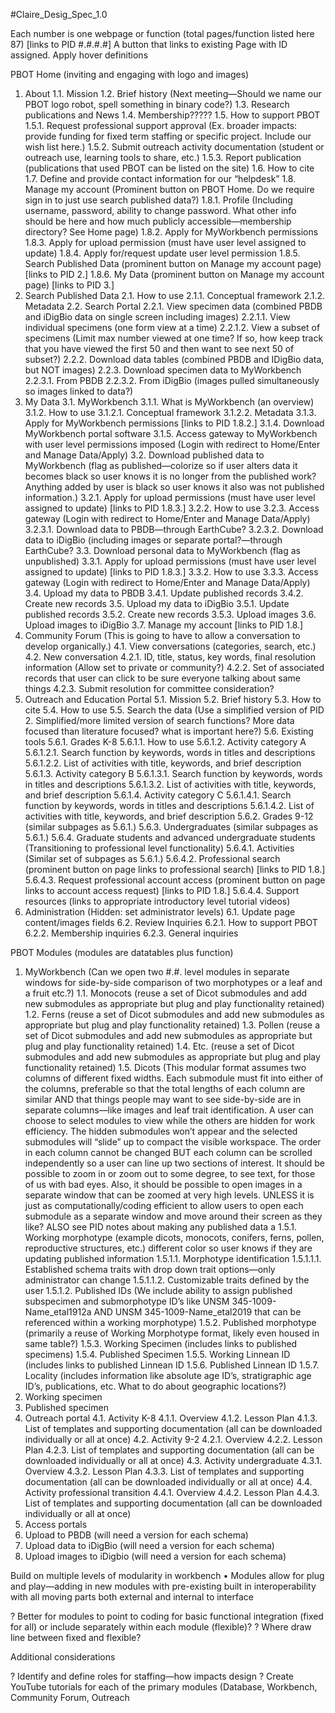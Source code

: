 #Claire_Desig_Spec_1.0


Each number is one webpage or function (total pages/function listed here 87)
[links to PID #.#.#.#] A button that links to existing Page with ID assigned.
Apply hover definitions




PBOT Home (inviting and engaging with logo and images)
1.	About
1.1.	Mission
1.2.	Brief history (Next meeting—Should we name our PBOT logo robot, spell something in binary code?)
1.3.	Research publications and News
1.4.	Membership?????
1.5.	How to support PBOT
1.5.1.	Request professional support approval (Ex. broader impacts: provide funding for fixed term staffing or specific project. Include our wish list here.)
1.5.2.	Submit outreach activity documentation (student or outreach use, learning tools to share, etc.)
1.5.3.	Report publication (publications that used PBOT can be listed on the site)
1.6.	How to cite
1.7.	Define and provide contact information for our “helpdesk”
1.8.	Manage my account (Prominent button on PBOT Home. Do we require sign in to just use search published data?)
1.8.1.	Profile (Including username, password, ability to change password. What other info should be here and how much publicly accessible—membership directory? See Home page)
1.8.2.	Apply for MyWorkbench permissions
1.8.3.	Apply for upload permission (must have user level assigned to update)
1.8.4.	Apply for/request update user level permission
1.8.5.	Search Published Data (prominent button on Manage my account page) [links to PID 2.] 
1.8.6.	My Data (prominent button on Manage my account page) [links to PID 3.]
2.	Search Published Data
2.1.	How to use
2.1.1.	Conceptual framework
2.1.2.	Metadata
2.2.	Search Portal
2.2.1.	View specimen data (combined PBDB and iDigBio data on single screen including images)
2.2.1.1.	View individual specimens (one form view at a time)
2.2.1.2.	View a subset of specimens (Limit max number viewed at one time? If so, how keep track that you have viewed the first 50 and then want to see next 50 of subset?)
2.2.2.	Download data tables (combined PBDB and IDigBio data, but NOT images)
2.2.3.	Download specimen data to MyWorkbench
2.2.3.1.	From PBDB
2.2.3.2.	From iDigBio (images pulled simultaneously so images linked to data?)
3.	My Data
3.1.	MyWorkbench
3.1.1.	What is MyWorkbench (an overview)
3.1.2.	How to use
3.1.2.1.	Conceptual framework
3.1.2.2.	Metadata
3.1.3.	Apply for MyWorkbench permissions [links to PID 1.8.2.]
3.1.4.	Download MyWorkbench portal software
3.1.5.	Access gateway to MyWorkbench with user level permissions imposed (Login with redirect to Home/Enter and Manage Data/Apply)
3.2.	Download published data to MyWorkbench (flag as published—colorize so if user alters data it becomes black so user knows it is no longer from the published work? Anything added by user is black so user knows it also was not published information.)
3.2.1.	Apply for upload permissions (must have user level assigned to update) [links to PID 1.8.3.]
3.2.2.	How to use
3.2.3.	Access gateway (Login with redirect to Home/Enter and Manage Data/Apply)
3.2.3.1.	Download data to PBDB—through EarthCube?
3.2.3.2.	Download data to iDigBio (including images or separate portal?—through EarthCube?
3.3.	Download personal data to MyWorkbench (flag as unpublished)
3.3.1.	Apply for upload permissions (must have user level assigned to update) [links to PID 1.8.3.]
3.3.2.	How to use
3.3.3.	Access gateway (Login with redirect to Home/Enter and Manage Data/Apply)
3.4.	Upload my data to PBDB
3.4.1.	Update published records
3.4.2.	Create new records
3.5.	Upload my data to iDigBio
3.5.1.	Update published records
3.5.2.	Create new records
3.5.3.	Upload images
3.6.	Upload images to iDigBio
3.7.	Manage my account [links to PID 1.8.]
4.	Community Forum (This is going to have to allow a conversation to develop organically.)
4.1.	View conversations (categories, search, etc.)
4.2.	New conversation
4.2.1.	ID, title, status, key words, final resolution information (Allow set to private or community?)
4.2.2.	Set of associated records that user can click to be sure everyone talking about same things
4.2.3.	Submit resolution for committee consideration?
5.	Outreach and Education Portal
5.1.	Mission
5.2.	Brief history
5.3.	How to cite
5.4.	How to use
5.5.	Search the data (Use a simplified version of PID 2. Simplified/more limited version of search functions?
 More data focused than literature focused? what is important here?)
5.6.	Existing tools 
5.6.1.	Grades K-8
5.6.1.1.	How to use
5.6.1.2.	Activity category A
5.6.1.2.1.	Search function by keywords, words in titles and descriptions
5.6.1.2.2.	List of activities with title, keywords, and brief description 
5.6.1.3.	Activity category B
5.6.1.3.1.	Search function by keywords, words in titles and descriptions
5.6.1.3.2.	List of activities with title, keywords, and brief description 
5.6.1.4.	Activity category C
5.6.1.4.1.	Search function by keywords, words in titles and descriptions
5.6.1.4.2.	List of activities with title, keywords, and brief description
5.6.2.	Grades 9-12 (similar subpages as 5.6.1.)
5.6.3.	Undergraduates (similar subpages as 5.6.1.)
5.6.4.	Graduate students and advanced undergraduate students (Transitioning to professional level functionality)
5.6.4.1.	Activities (Similar set of subpages as 5.6.1.)
5.6.4.2.	Professional search (prominent button on page links to professional search) [links to PID 1.8.]
5.6.4.3.	Request professional account access (prominent button on page links to account access request) [links to PID 1.8.] 
5.6.4.4.	Support resources (links to appropriate introductory level tutorial videos)
6.	Administration (Hidden: set administrator levels)
6.1.	Update page content/images fields
6.2.	Review Inquiries
6.2.1.	How to support PBOT
6.2.2.	Membership inquiries
6.2.3.	General inquiries





PBOT Modules (modules are datatables plus function)
1.	MyWorkbench (Can we open two #.#. level modules in separate windows for side-by-side comparison of two morphotypes or a leaf and a fruit etc.?)
1.1.	Monocots (reuse a set of Dicot submodules and add new submodules as appropriate but plug and play functionality retained)
1.2.	Ferns (reuse a set of Dicot submodules and add new submodules as appropriate but plug and play functionality retained)
1.3.	Pollen (reuse a set of Dicot submodules and add new submodules as appropriate but plug and play functionality retained)
1.4.	Etc. (reuse a set of Dicot submodules and add new submodules as appropriate but plug and play functionality retained)
1.5.	Dicots
(This modular format assumes two columns of different fixed widths. Each submodule must fit into either of the columns, preferable so that the total lengths of each column are similar AND that things people may want to see side-by-side are in separate columns—like images and leaf trait identification. A user can choose to select modules to view while the others are hidden for work efficiency. The hidden submodules won’t appear and the selected submodules will “slide” up to compact the visible workspace. The order in each column cannot be changed BUT each column can be scrolled independently so a user can line up two sections of interest. It should be possible to zoom in or zoom out to some degree, to see text, for those of us with bad eyes. Also, it should be possible to open images in a separate window that can be zoomed at very high levels. UNLESS it is just as computationally/coding efficient to allow users to open each submodule as a separate window and move around their screen as they like? ALSO see PID notes about making any published data a
1.5.1.	Working morphotype (example dicots, monocots, conifers, ferns, pollen, reproductive structures, etc.)
different color so user knows if they are updating published information
1.5.1.1.	Morphotype identification
1.5.1.1.1.	Established schema traits with drop down trait options—only administrator can change
1.5.1.1.2.	Customizable traits defined by the user
1.5.1.2.	Published IDs (We include ability to assign published subspecimen and submorphotype ID’s like UNSM 345-1009-Name_etal1912a AND UNSM 345-1009-Name_etal2019 that can be referenced within a working morphotype)
1.5.2.	Published morphotype (primarily a reuse of Working Morphotype format, likely even housed in same table?)
1.5.3.	Working Specimen (includes links to published specimens)
1.5.4.	Published Specimen
1.5.5.	Working Linnean ID (includes links to published Linnean ID
1.5.6.	Published Linnean ID
1.5.7.	Locality (includes information like absolute age ID’s, stratigraphic age ID’s, publications, etc. What to do about geographic locations?)
2.	Working specimen
3.	Published specimen
4.	Outreach portal
4.1.	Activity K-8
4.1.1.	Overview
4.1.2.	Lesson Plan
4.1.3.	List of templates and supporting documentation (all can be downloaded individually or all at once)
4.2.	Activity 9-2
4.2.1.	Overview
4.2.2.	Lesson Plan
4.2.3.	List of templates and supporting documentation (all can be downloaded individually or all at once)
4.3.	Activity undergraduate
4.3.1.	Overview
4.3.2.	Lesson Plan
4.3.3.	List of templates and supporting documentation (all can be downloaded individually or all at once)
4.4.	Activity professional transition
4.4.1.	Overview
4.4.2.	Lesson Plan
4.4.3.	List of templates and supporting documentation (all can be downloaded individually or all at once)
5.	Access portals
6.	Upload to PBDB (will need a version for each schema)
7.	Upload data to iDigBio (will need a version for each schema)
8.	Upload images to iDigbio (will need a version for each schema)


Build on multiple levels of modularity in workbench
•	Modules allow for plug and play—adding in new modules with pre-existing built in interoperability with all moving parts both external and internal to interface

?	Better for modules to point to coding for basic functional integration (fixed for all) or include separately within each module (flexible)?
?	Where draw line between fixed and flexible?


Additional considerations

?	Identify and define roles for staffing—how impacts design
?	Create YouTube tutorials for each of the primary modules (Database, Workbench, Community Forum, Outreach
